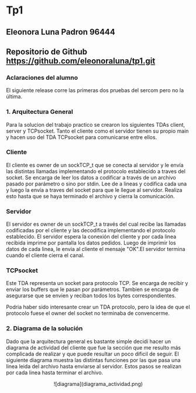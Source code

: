 # Tp1
## Eleonora Luna Padron 96444

## Repositorio de Github https://github.com/eleonoraluna/tp1.git

### Aclaraciones del alumno
El siguiente release corre las primeras dos pruebas del sercom pero no la última.

### 1. Arquitectura General

Para la solucion del trabajo practico se crearon los siguientes TDAs client, server y TCPsocket.
Tanto el cliente como el servidor tienen su propio main y hacen uso del TDA TCPsocket para 
comunicarse entre ellos.

### Cliente

El cliente es owner de un sockTCP_t que se conecta al servidor y le envía las distintas
llamadas implementando el protocolo establecido a traves del socket.
Se encarga de leer los datos a codificar a través de un archivo pasado por parámetro o 
sino por stdin. Lee de a lineas y codifica cada una y luego la envía a traves del socket
para que le llegue al servidor. Realiza esto hasta que se haya terminado el archivo y
cierra la comunicación. 

### Servidor

El servidor es owner de un sockTCP_t a través del cual recibe las llamadas codificadas
por el cliente y las decodifica implementando el protocolo establecido.
El servidor espera la conexión del cliente y por cada linea recibida imprime por
pantalla los datos pedidos. Luego de imprimir los datos de cada linea, le envia al cliente 
el mensaje "OK".El servidor termina cuando el cliente cierra el canal.


### TCPsocket

Este TDA representa un socket para protocolo TCP. Se encarga de recibir y enviar los 
buffers que le pasan por parámetros. Tambien se encarga de asegurarse que se envien y 
reciban todos los bytes correspondientes.

Podria haber sido interesante crear un TDA protocolo, pero la idea de que el protocolo fuese 
el owner del socket no terminaba de convencerme. 


### 2. Diagrama de la solución

Dado que la arquitectura general es bastante simple decidí hacer un diagrama de actividad
del cliente que fue la sección que me resulto más complicada de realizar y que puede
resultar un poco dificil de seguir. El siguiente diagrama muestra las distintas funciones por
las que pasa una linea leida del archivo hasta enviarse al servidor. Estos pasos se realizan por
cada linea hasta terminar el archivo.

<p align="center">
![diagrama](diagrama_actividad.png)
</p>




